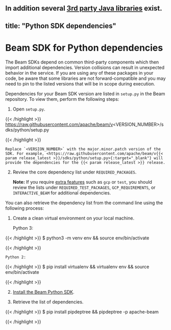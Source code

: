 In addition several [3rd party Java libraries](/documentation/sdks/java-thirdparty/) exist.
---
title: "Python SDK dependencies"
---
<!--
Licensed under the Apache License, Version 2.0 (the "License");
you may not use this file except in compliance with the License.
You may obtain a copy of the License at

http://www.apache.org/licenses/LICENSE-2.0

Unless required by applicable law or agreed to in writing, software
distributed under the License is distributed on an "AS IS" BASIS,
WITHOUT WARRANTIES OR CONDITIONS OF ANY KIND, either express or implied.
See the License for the specific language governing permissions and
limitations under the License.
-->

# Beam SDK for Python dependencies

The Beam SDKs depend on common third-party components which then
import additional dependencies. Version collisions can result in unexpected
behavior in the service. If you are using any of these packages in your code, be
aware that some libraries are not forward-compatible and you may need to pin to
the listed versions that will be in scope during execution.

Dependencies for your Beam SDK version are listed in `setup.py` in the Beam repository. To view them, perform the following steps:

1. Open `setup.py`.

    
{{< /highlight >}}
    https://raw.githubusercontent.com/apache/beam/v<VERSION_NUMBER>/sdks/python/setup.py
    
{{< /highlight >}}
    
    Replace `<VERSION_NUMBER>` with the major.minor.patch version of the SDK. For example, <https://raw.githubusercontent.com/apache/beam/v{{< param release_latest >}}/sdks/python/setup.py>{:target="_blank"} will provide the dependencies for the {{< param release_latest >}} release.
    
    
2. Review the core dependency list under `REQUIRED_PACKAGES`.

    **Note:** If you require [extra features](/get-started/quickstart-py#extra-requirements) such as `gcp` or `test`, you should review the lists under `REQUIRED_TEST_PACKAGES`, `GCP_REQUIREMENTS`, or `INTERACTIVE_BEAM` for additional dependencies. 

You can also retrieve the dependency list from the command line using the following process:

1.  Create a clean virtual environment on your local machine.

    Python 3:

    
{{< /highlight >}}
    $ python3 -m venv env && source env/bin/activate
    
{{< /highlight >}}
    
    Python 2: 

    
{{< /highlight >}}
    $ pip install virtualenv && virtualenv env && source env/bin/activate
    
{{< /highlight >}}

2. [Install the Beam Python SDK](/get-started/quickstart-py/#download-and-install).

3. Retrieve the list of dependencies.

    
{{< /highlight >}}
    $ pip install pipdeptree && pipdeptree -p apache-beam
    
{{< /highlight >}}
